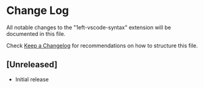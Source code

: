 # Change Log

All notable changes to the "1eft-vscode-syntax" extension will be documented in this file.

Check [Keep a Changelog](http://keepachangelog.com/) for recommendations on how to structure this file.

## [Unreleased]

- Initial release